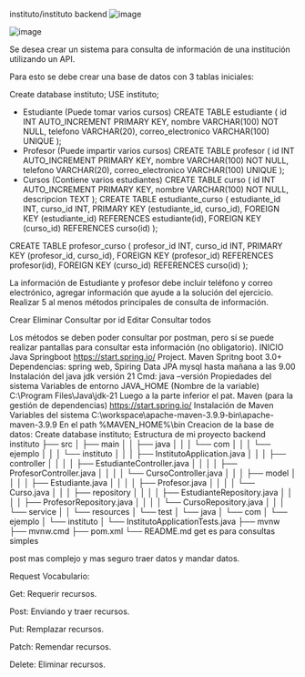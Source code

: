 instituto/instituto backend
![image](https://github.com/user-attachments/assets/fb7e2aed-974d-4746-84ec-efce71cb52a4)

![image](https://github.com/user-attachments/assets/64d283c8-4bc5-4296-a3fe-b931f1fe0525)

Se desea crear un sistema para consulta de información de una institución utilizando un API.

Para esto se debe crear una base de datos con 3 tablas iniciales:

Create database instituto;
USE instituto;
-	Estudiante (Puede tomar varios cursos)
CREATE TABLE estudiante (
    id INT AUTO_INCREMENT PRIMARY KEY,
    nombre VARCHAR(100) NOT NULL,
    telefono VARCHAR(20),
    correo_electronico VARCHAR(100) UNIQUE
);
-	Profesor (Puede impartir varios cursos)
CREATE TABLE profesor (
    id INT AUTO_INCREMENT PRIMARY KEY,
    nombre VARCHAR(100) NOT NULL,
    telefono VARCHAR(20),
    correo_electronico VARCHAR(100) UNIQUE
);
-	Cursos (Contiene varios estudiantes)
CREATE TABLE curso (
    id INT AUTO_INCREMENT PRIMARY KEY,
    nombre VARCHAR(100) NOT NULL,
    descripcion TEXT
);
CREATE TABLE estudiante_curso (
    estudiante_id INT,
    curso_id INT,
    PRIMARY KEY (estudiante_id, curso_id),
    FOREIGN KEY (estudiante_id) REFERENCES estudiante(id),
    FOREIGN KEY (curso_id) REFERENCES curso(id)
);

CREATE TABLE profesor_curso (
    profesor_id INT,
    curso_id INT,
    PRIMARY KEY (profesor_id, curso_id),
    FOREIGN KEY (profesor_id) REFERENCES profesor(id),
    FOREIGN KEY (curso_id) REFERENCES curso(id)
);

La información de Estudiante y profesor debe incluir teléfono y correo electrónico, agregar información que ayude a la solución del ejercicio.
Realizar 5 al menos métodos principales de consulta de información.

Crear 
Eliminar
Consultar por id
Editar
Consultar todos

Los métodos se deben poder consultar por postman, pero sí se puede realizar pantallas para consultar esta información (no obligatorio).
INICIO
Java Springboot
https://start.spring.io/
Project. Maven
Spritng boot 3.0+
Dependencias: spring web, Spiring Data JPA
mysql
hasta mañana a las 9.00
Instalación del java jdk versión 21
Cmd:  java –versión
Propiedades del sistema
Variables de entorno
JAVA_HOME (Nombre de la variable)
C:\Program Files\Java\jdk-21
Luego a la parte inferior el pat.
Maven (para la gestión de dependencias)
https://start.spring.io/
Instalación de Maven
Variables del sistema
C:\workspace\apache-maven-3.9.9-bin\apache-maven-3.9.9
En el path %MAVEN_HOME%\bin
Creacion de la base de datos:
Create database instituto;
Estructura de mi proyecto backend
instituto
├── src
│   ├── main
│   │   ├── java
│   │   │   └── com
│   │   │       └── ejemplo
│   │   │           └── instituto
│   │   │               ├── InstitutoApplication.java
│   │   │               ├── controller
│   │   │               │   ├── EstudianteController.java
│   │   │               │   ├── ProfesorController.java
│   │   │               │   └── CursoController.java
│   │   │               ├── model
│   │   │               │   ├── Estudiante.java
│   │   │               │   ├── Profesor.java
│   │   │               │   └── Curso.java
│   │   │               ├── repository
│   │   │               │   ├── EstudianteRepository.java
│   │   │               │   ├── ProfesorRepository.java
│   │   │               │   └── CursoRepository.java
│   │   │               └── service
│   │   └── resources
│   └── test
│       └── java
│           └── com
│               └── ejemplo
│                   └── instituto
│                       └── InstitutoApplicationTests.java
├── mvnw
├── mvnw.cmd
├── pom.xml
└── README.md
get es para consultas simples

post mas complejo y mas seguro traer datos y mandar datos.

Request Vocabulario:

Get: Requerir recursos.

Post: Enviando y traer recursos.

Put: Remplazar recursos.

Patch: Remendar recursos.

Delete: Eliminar recursos.
